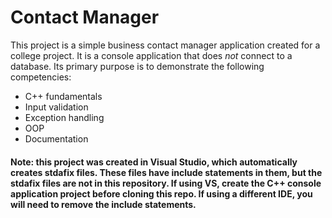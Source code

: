 # Contact Manager
This project is a simple business contact manager application created for a college project. It is a console application that does *not* connect to a database. Its primary purpose is to demonstrate the following competencies:

* C++ fundamentals
* Input validation
* Exception handling
* OOP
* Documentation

#### Note: this project was created in Visual Studio, which automatically creates stdafix files. These files have include statements in them, but the stdafix files are not in this repository. If using VS, create the C++ console application project before cloning this repo. If using a different IDE, you will need to remove the include statements.
